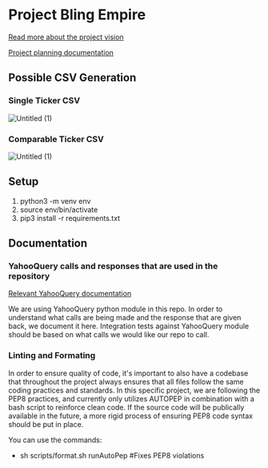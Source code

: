 # Project Bling Empire 
[Read more about the project vision](/documentation/vision.md)

[Project planning documentation](https://relieved-walker-58b.notion.site/Project-Bling-Empire-dbee9a3b0f1a41febc0098a6e901188c?pvs=4)

## Possible CSV Generation

### Single Ticker CSV
![Untitled (1)](https://github.com/HannaTronsen/Project-Bling-Empire/assets/85925436/a0a22d16-9782-4e14-a3f3-e06bae6c3af6)

### Comparable Ticker CSV
![Untitled (1)](https://github.com/HannaTronsen/Project-Bling-Empire/assets/85925436/c771bbc8-78cf-4141-94e7-b933e9884724)

## Setup

1. python3 -m venv env
2. source env/bin/activate
3. pip3 install -r requirements.txt


## Documentation

### YahooQuery calls and responses that are used in the repository
[Relevant YahooQuery documentation](https://yahooquery.dpguthrie.com/)

We are using YahooQuery python module in this repo. In order to understand what calls are being made and the response that are given back, we document it here. Integration tests against YahooQuery module should be based on what calls we would like our repo to call.

### Linting and Formating
In order to ensure quality of code, it's important to also have a codebase that throughout the project always ensures that all files follow the same coding practices and standards. In this specific project, we are following the PEP8 practices, and currently only utilizes AUTOPEP in combination with a bash script to reinforce clean code. If the source code will be publically available in the future, a more rigid process of ensuring PEP8 code syntax should be put in place.

You can use the commands:
- sh scripts/format.sh runAutoPep #Fixes PEP8 violations
